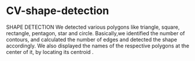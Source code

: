 # CV-shape-detection

SHAPE DETECTION 
We detected various polygons like triangle, square, rectangle, pentagon, star and circle.
Basically,we identified the number of contours, and calculated the number of edges and detected the shape accordingly. We also displayed the names of the respective polygons at the center of it, by locating its centroid .
